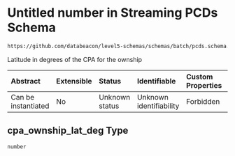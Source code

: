 # Untitled number in Streaming PCDs Schema

```txt
https://github.com/databeacon/level5-schemas/schemas/batch/pcds.schema.json#/properties/cpa_ownship_lat_deg
```

Latitude in degrees of the CPA for the ownship

| Abstract            | Extensible | Status         | Identifiable            | Custom Properties | Additional Properties | Access Restrictions | Defined In                                                                    |
| :------------------ | :--------- | :------------- | :---------------------- | :---------------- | :-------------------- | :------------------ | :---------------------------------------------------------------------------- |
| Can be instantiated | No         | Unknown status | Unknown identifiability | Forbidden         | Allowed               | none                | [pcds.schema.json\*](../../out/batch/pcds.schema.json "open original schema") |

## cpa\_ownship\_lat\_deg Type

`number`
